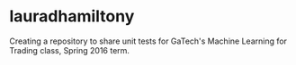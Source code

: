 # lauradhamiltony
Creating a repository to share unit tests for GaTech's Machine Learning for Trading class, Spring 2016 term.

